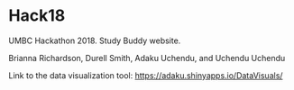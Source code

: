 # Hack18
UMBC Hackathon 2018. Study Buddy website.

Brianna Richardson,
Durell Smith,
Adaku Uchendu, and 
Uchendu Uchendu

Link to the data visualization tool: https://adaku.shinyapps.io/DataVisuals/
